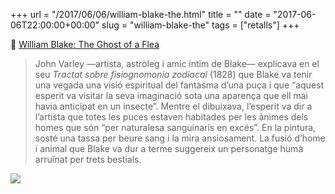 +++
url = "/2017/06/06/william-blake-the.html"
title = ""
date = "2017-06-06T22:00:00+00:00"
slug = "william-blake-the"
tags = ["retalls"]
+++

📎 [William Blake: The Ghost of a Flea](http://www.tate.org.uk/art/artworks/blake-the-ghost-of-a-flea-n05889)

> John Varley —artista, astròleg i amic íntim de Blake— explicava en el seu *Tractat sobre fisiognomonia zodiacal* (1828) que Blake va tenir una vegada una visió espiritual del fantasma d’una puça i que “aquest esperit va visitar la seva imaginació sota una aparença que ell mai havia anticipat en un insecte”. Mentre el dibuixava, l’esperit va dir a l’artista que totes les puces estaven habitades per les ànimes dels homes que són “per naturalesa sanguinaris en excés”. En la pintura, sosté una tassa per beure sang i la mira ansiosament. La fusió d’home i animal que Blake va dur a terme suggereix un personatge humà arruïnat per trets bestials.

<a href="https://commons.wikimedia.org/wiki/File%3AWilliam_Blake_-_The_Ghost_of_a_Flea_-_Google_Art_Project.jpg"><img src="/uploads/2019/3b427e5b18.jpg" class="img-responsive"></a>
